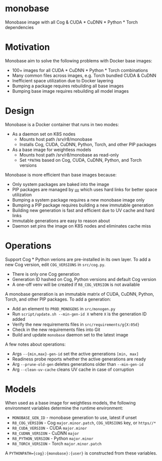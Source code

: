 monobase
========

Monobase image with all Cog & CUDA * CuDNN * Python * Torch dependencies

# Motivation

Monobase aim to solve the following problems with Docker base images:

* 100+ images for all CUDA * CuDNN * Python * Torch combinations
* Many common files across images, e.g. Torch bundled CUDA & CuDNN
* Inefficient space utilization due to Docker layering
* Bumping a package requires rebuilding all base images
* Bumping base image requires rebuilding all model images

# Design

Monobase is a Docker container that runs in two modes:

* As a daemon set on K8S nodes
    * Mounts host path /srv/r8/monobase
    * Installs Cog, CUDA, CuDNN, Python, Torch, and other PIP packages
* As a base image for weightless models
    * Mounts host path /srv/r8/monobase as read-only
    * Set `*PATH`s based on Cog, CUDA, CuDNN, Python, and Torch versions

Monobase is more efficient than base images because:

* Only system packages are baked into the image
* PIP packages are managed by [`uv`](https://github.com/astral-sh/uv) which
  uses hard links for better space utilization
* Bumping a system package requires a new monobase image only
* Bumping a PIP package requires building a new immutable generation
* Building new generation is fast and efficient due to UV cache and hard links
* Immutable generations are easy to reason about
* Daemon set pins the image on K8S nodes and eliminates cache miss

# Operations

Support Cog * Python verions are pre-installed in its own layer. To add a new
Cog version, edit `COG_VERSIONS` in `src/cog.py`.

* There is only one Cog generation
* Generation ID hashed on Cog, Python versions and default Cog version
* A one-off venv will be created if `R8_COG_VERSION` is not available

A monobase generation is an immutable matrix of CUDA, CuDNN, Python, Torch,
and other PIP packages. To add a generation:

* Add an element to `PROD_MONOGENS` in `src/monogen.py`
* Run `script/update.sh --min-gen-id X` where `X` is the generation ID added
* Verify the new requirements files in `src/requirements/g{X:05d}`
* Check in the new requirements files into Git
* Build and update `monobase` daemon set to the latest image

A few notes about operations:

* Args `--{min,max}-gen-id` set the active generations `[min, max]`
* Readiness probe reports whether the active generations are ready
* Arg `--prune-old-gen` deletes generations older than `--min-gen-id`
* Arg `--clean-uv-cache` cleans UV cache in case of corruption

# Models

When used as a base image for weightless models, the following environment
variables determine the runtime environment:

* `MONOBASE_GEN_ID` - monobase generation to use, latest if unset
* `R8_COG_VERSION` - Cog `major.minor.patch`, `COG_VERSIONS` key, or `https//*`
* `R8_CUDA_VERSION` - CUDA `major.minor`
* `R8_CUDNN_VERSION` - CuDNN `major`
* `R8_PYTHON_VERSION` - Python `major.minor`
* `R8_TORCH_VERSION` - Torch `major.minor.patch`

A `PYTHONPATH={cog}:{monobase}:{user}` is constructed from these variables.
